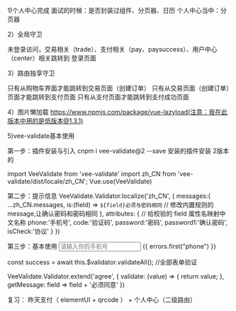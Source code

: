 1)个人中心完成
面试的时候：是否封装过组件、分页器、日历
个人中心当中：分页器


2）全局守卫

未登录访问，交易相关（trade）、支付相关（pay、paysuccess）、用户中心（center）相关跳转到  登录页面




3）路由独享守卫

只有从购物车界面才能跳转到交易页面（创建订单）
只有从交易页面（创建订单）页面才能跳转到支付页面
只有从支付页面才能跳转到支付成功页面





4）图片懒加载
https://www.npmjs.com/package/vue-lazyload(注意：我在此版本中用的是低版本@1.3.1)





5)vee-validate基本使用

第一步：插件安装与引入
cnpm i vee-validate@2 --save 安装的插件安装 2版本的

import VeeValidate from 'vee-validate'
import zh_CN from 'vee-validate/dist/locale/zh_CN';
Vue.use(VeeValidate)


第二步：提示信息
VeeValidate.Validator.localize('zh_CN', {
  messages:{
    ...zh_CN.messages,
    is:(field) => `${field}必须与密码相同` // 修改内置规则的 message,让确认密码和密码相同
  },
  attributes: { // 给校验的 field 属性名映射中文名称
    phone:'手机号',
    code:'验证码',
    password:'密码',
    password1:'确认密码',
    isCheck:'协议'
  }
})

第三步：基本使用
<input
  placeholder="请输入你的手机号"
  v-model="phone"
  name="phone"
  v-validate="{ required:true, regex: /^1\d{10}$/ }"
  :class="{ invalid: errors.has('phone') }"
/>
<span class="error-msg">{{ errors.first("phone") }}</span>

const success = await this.$validator.validateAll(); //全部表单验证

VeeValidate.Validator.extend('agree', {
  validate: (value) => {
    return value;
  },
  getMessage: field => field + '必须同意'
})














复习：
昨天支付（ elementUI + qrcode ） + 个人中心（二级路由）
